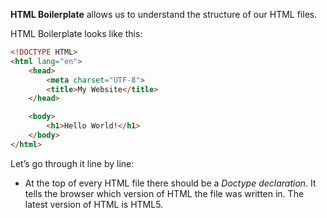 **HTML Boilerplate** allows us to understand the structure of our HTML files.

HTML Boilerplate looks like this:

```html
<!DOCTYPE HTML>
<html lang="en">
	<head>
		<meta charset="UTF-8">
		<title>My Website</title>
	</head>

	<body>
		<h1>Hello World!</h1>
	</body>
</html>
```

Let’s go through it line by line:
- At the top of every HTML file there should be a *Doctype declaration*. It tells the browser which version of HTML the file was written in. The latest version of HTML is HTML5.